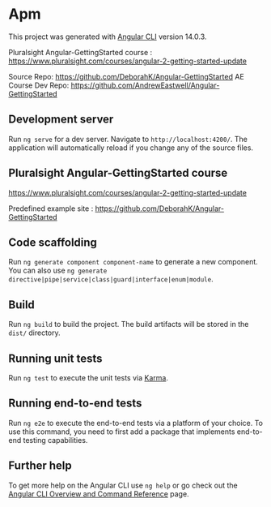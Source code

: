 # Apm

This project was generated with [Angular CLI](https://github.com/angular/angular-cli) version 14.0.3.

Pluralsight Angular-GettingStarted course :
 https://www.pluralsight.com/courses/angular-2-getting-started-update

Source Repo: https://github.com/DeborahK/Angular-GettingStarted
AE Course Dev Repo: https://github.com/AndrewEastwell/Angular-GettingStarted

## Development server

Run `ng serve` for a dev server. Navigate to `http://localhost:4200/`. The application will automatically reload if you change any of the source files.
## Pluralsight Angular-GettingStarted course 

https://www.pluralsight.com/courses/angular-2-getting-started-update

Predefined example site : https://github.com/DeborahK/Angular-GettingStarted

## Code scaffolding

Run `ng generate component component-name` to generate a new component. You can also use `ng generate directive|pipe|service|class|guard|interface|enum|module`.

## Build

Run `ng build` to build the project. The build artifacts will be stored in the `dist/` directory.

## Running unit tests

Run `ng test` to execute the unit tests via [Karma](https://karma-runner.github.io).

## Running end-to-end tests

Run `ng e2e` to execute the end-to-end tests via a platform of your choice. To use this command, you need to first add a package that implements end-to-end testing capabilities.

## Further help

To get more help on the Angular CLI use `ng help` or go check out the [Angular CLI Overview and Command Reference](https://angular.io/cli) page.
